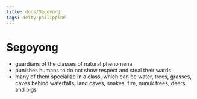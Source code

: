 ```yaml
---
title: docs/Segoyong
tags: deity philippine
---
```


# Segoyong
- guardians of the classes of natural phenomena
- punishes humans to do not show respect and steal their wards
- many of them specialize in a class, which can be water, trees, grasses, caves behind waterfalls, land caves, snakes, fire, nunuk trees, deers, and pigs